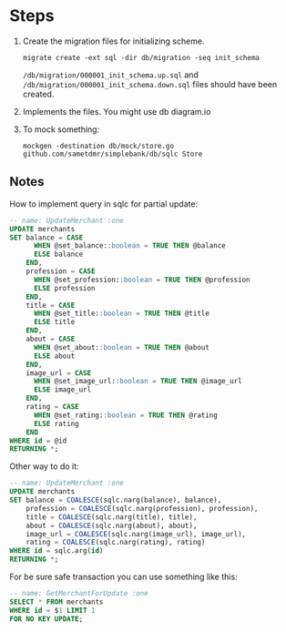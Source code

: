 # Steps

1.  Create the migration files for initializing scheme.

        migrate create -ext sql -dir db/migration -seq init_schema

    `/db/migration/000001_init_schema.up.sql` and `/db/migration/000001_init_schema.down.sql` files should have been created.

1.  Implements the files. You might use db diagram.io

1.  To mock something:

        mockgen -destination db/mock/store.go github.com/sametdmr/simplebank/db/sqlc Store

## Notes

How to implement query in sqlc for partial update:

```SQL
-- name: UpdateMerchant :one
UPDATE merchants
SET balance = CASE
      WHEN @set_balance::boolean = TRUE THEN @balance
      ELSE balance
    END,
    profession = CASE
      WHEN @set_profession::boolean = TRUE THEN @profession
      ELSE profession
    END,
    title = CASE
      WHEN @set_title::boolean = TRUE THEN @title
      ELSE title
    END,
    about = CASE
      WHEN @set_about::boolean = TRUE THEN @about
      ELSE about
    END,
    image_url = CASE
      WHEN @set_image_url::boolean = TRUE THEN @image_url
      ELSE image_url
    END,
    rating = CASE
      WHEN @set_rating::boolean = TRUE THEN @rating
      ELSE rating
    END
WHERE id = @id
RETURNING *;
```

Other way to do it:

```SQL
-- name: UpdateMerchant :one
UPDATE merchants
SET balance = COALESCE(sqlc.narg(balance), balance),
    profession = COALESCE(sqlc.narg(profession), profession),
    title = COALESCE(sqlc.narg(title), title),
    about = COALESCE(sqlc.narg(about), about),
    image_url = COALESCE(sqlc.narg(image_url), image_url),
    rating = COALESCE(sqlc.narg(rating), rating)
WHERE id = sqlc.arg(id)
RETURNING *;
```

For be sure safe transaction you can use something like this:

```sql
-- name: GetMerchantForUpdate :one
SELECT * FROM merchants
WHERE id = $1 LIMIT 1
FOR NO KEY UPDATE;
```
